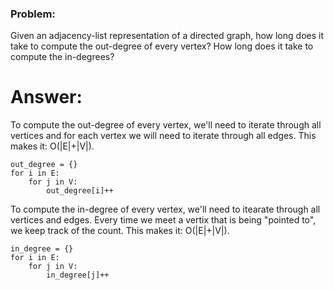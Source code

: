 ### Problem:
Given an adjacency-list representation of a directed graph, how long does it take to compute the out-degree of every vertex? How long does it take to compute the in-degrees?

# Answer:
To compute the out-degree of every vertex, we'll need to iterate through all vertices and for each vertex we will need to iterate through all edges. This makes it: O(|E|+|V|).

```
out_degree = {}
for i in E:
	for j in V:
		out_degree[i]++
```

To compute the in-degree of every vertex, we'll need to itearate through all vertices and edges. Every time we meet a vertix that is being "pointed to", we keep track of the count. This makes it: O(|E|+|V|).


```
in_degree = {}
for i in E:
	for j in V:
		in_degree[j]++
```